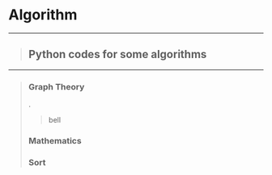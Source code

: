 # Algorithm

***
> ## Python codes for some algorithms
***
> ### Graph Theory
> .
> > bell
> > 
> ### Mathematics
> 
> ### Sort
